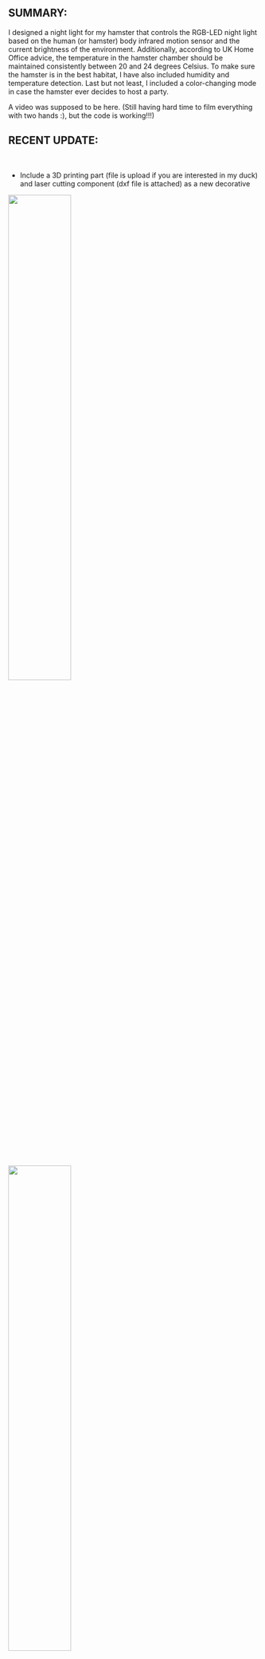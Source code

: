 
## SUMMARY:

I designed a night light for my hamster that controls the RGB-LED night light based on the human (or hamster) body infrared motion sensor and the current brightness of the environment. Additionally, according to UK Home Office advice, the temperature in the hamster chamber should be maintained consistently between 20 and 24 degrees Celsius. To make sure the hamster is in the best habitat, I have also included humidity and temperature detection. Last but not least, I included a color-changing mode in case the hamster ever decides to host a party.

A video was supposed to be here. (Still having hard time to film everything with two hands :), but the code is working!!!)


## RECENT UPDATE:
</br>

- Include a 3D printing part (file is upload if you are interested in my duck) and laser cutting component (dxf file is attached) as a new decorative

<img src="https://user-images.githubusercontent.com/110358483/204239794-be2ef1dd-76f9-4e8d-ba1d-984c3c4a8b95.jpg" width=50% height=50%>
<img src="https://user-images.githubusercontent.com/110358483/204239842-d531fd35-3879-4a0f-9d26-47c51acbf321.jpg" width=50% height=50%>


- To get a more colorful duck, swap RGB-LED with Ws2812.

https://user-images.githubusercontent.com/110358483/187514166-f22852cb-fc70-40c8-b927-e4e7bea9ec13.mp4

- Switch from the IR infrared sensor to the more stable Bluetooth sensor, which can be controlled by an Android app.


<img src="https://user-images.githubusercontent.com/110358483/188025085-88aad158-057e-49c3-9915-8e68b34d2b3f.png" width=20% height=20%>


- Lights can be changed based on the music by replacing the sound sensor with an IR (infrared) human motion sensor, and this is the new layout for the circuit board.

<img src="https://user-images.githubusercontent.com/110358483/187520013-15501308-0dbe-4ed0-9a37-edb5db9f598a.png" width=45% height=20%>



## CURRENT DESIGN MODE:

###### Mode 1: detect mode
Sound sensor + brightness sensor 
When the brightness is low and Sound is detected, the night light will switch on.
  - the default color is white ( Can be change to different color)

###### Mode 2: Normal mode
1. On and off 
2. Change to set color (red, green, blue, purple, white)
3. Control by Andriod app 

###### Mode 3: Environment detector
1. Activate the OLED display and measure the current temperature, brightness, and humidity of the surrounding area.
2. Switch for OLED display screen

</br>
I know you are here for him, no one wants to check out a night light.

<img src="https://user-images.githubusercontent.com/110358483/185726824-95e51461-57ff-4efd-b0c1-65d19b495856.jpg" width=45% height=20%>



